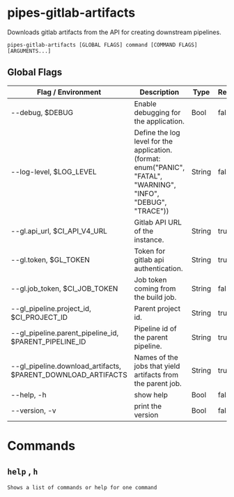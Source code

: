 # pipes-gitlab-artifacts

Downloads gitlab artifacts from the API for creating downstream pipelines.

`pipes-gitlab-artifacts [GLOBAL FLAGS] command [COMMAND FLAGS] [ARGUMENTS...]`

## Global Flags

| Flag / Environment |  Description   |  Type    | Required | Default |
|---------------- | --------------- | --------------- |  --------------- |  --------------- |
| --debug, $DEBUG | Enable debugging for the application. |  Bool  | false | false |
| --log-level, $LOG_LEVEL | Define the log level for the application. (format: enum(&#34;PANIC&#34;, &#34;FATAL&#34;, &#34;WARNING&#34;, &#34;INFO&#34;, &#34;DEBUG&#34;, &#34;TRACE&#34;)) |  String  | false | &#34;info&#34; |
| --gl.api_url, $CI_API_V4_URL | Gitlab API URL of the instance. |  String  | true |  |
| --gl.token, $GL_TOKEN | Token for gitlab api authentication. |  String  | true |  |
| --gl.job_token, $CI_JOB_TOKEN | Job token coming from the build job. |  String  | false |  |
| --gl_pipeline.project_id, $CI_PROJECT_ID | Parent project id. |  String  | true |  |
| --gl_pipeline.parent_pipeline_id, $PARENT_PIPELINE_ID | Pipeline id of the parent pipeline. |  String  | true |  |
| --gl_pipeline.download_artifacts, $PARENT_DOWNLOAD_ARTIFACTS | Names of the jobs that yield artifacts from the parent job. |  String  | true |  |
| --help, -h | show help |  Bool  | false | false |
| --version, -v | print the version |  Bool  | false | false |

# Commands

## `help` , `h`

`Shows a list of commands or help for one command`
